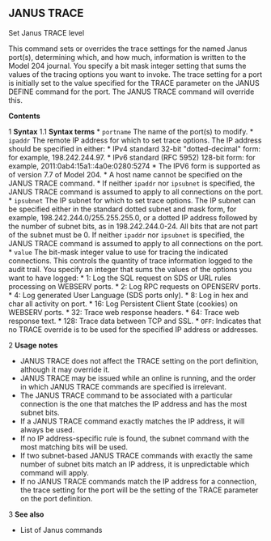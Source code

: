 ## JANUS TRACE

Set Janus TRACE level

This command sets or overrides the trace settings for the named Janus port(s), determining which, and how much, information is written to the Model 204 journal. You specify a bit mask integer setting that sums the values of the tracing options you want to invoke. The trace setting for a port is initially set to the value specified for the TRACE parameter on the JANUS DEFINE command for the port. The JANUS TRACE command will override this.

**Contents**

1 **Syntax**
    1.1 **Syntax terms**
    * `portname` The name of the port(s) to modify.
    * `ipaddr` The remote IP address for which to set trace options. The IP address should be specified in either:
        * IPv4 standard 32-bit "dotted-decimal" form: for example, 198.242.244.97.
        * IPv6 standard (RFC 5952) 128-bit form: for example, 2011:0ab4:15a1::4a0e:0280:5274
        * The IPV6 form is supported as of version 7.7 of Model 204.
        * A host name cannot be specified on the JANUS TRACE command.
        * If neither `ipaddr` nor `ipsubnet` is specified, the JANUS TRACE command is assumed to apply to all connections on the port.
    * `ipsubnet` The IP subnet for which to set trace options. The IP subnet can be specified either in the standard dotted subnet and mask form, for example, 198.242.244.0/255.255.255.0, or a dotted IP address followed by the number of subnet bits, as in 198.242.244.0-24. All bits that are not part of the subnet must be 0. If neither `ipaddr` nor `ipsubnet` is specified, the JANUS TRACE command is assumed to apply to all connections on the port.
    * `value` The bit-mask integer value to use for tracing the indicated connections. This controls the quantity of trace information logged to the audit trail. You specify an integer that sums the values of the options you want to have logged:
        * 1: Log the SQL request on SDS or URL rules processing on WEBSERV ports.
        * 2: Log RPC requests on OPENSERV ports.
        * 4: Log generated User Language (SDS ports only).
        * 8: Log in hex and char all activity on port.
        * 16: Log Persistent Client State (cookies) on WEBSERV ports.
        * 32: Trace web response headers.
        * 64: Trace web response text.
        * 128: Trace data between TCP and SSL.
        * `OFF`: Indicates that no TRACE override is to be used for the specified IP address or addresses.

2 **Usage notes**
* JANUS TRACE does not affect the TRACE setting on the port definition, although it may override it.
* JANUS TRACE may be issued while an online is running, and the order in which JANUS TRACE commands are specified is irrelevant.
* The JANUS TRACE command to be associated with a particular connection is the one that matches the IP address and has the most subnet bits.
* If a JANUS TRACE command exactly matches the IP address, it will always be used.
* If no IP address-specific rule is found, the subnet command with the most matching bits will be used.
* If two subnet-based JANUS TRACE commands with exactly the same number of subnet bits match an IP address, it is unpredictable which command will apply.
* If no JANUS TRACE commands match the IP address for a connection, the trace setting for the port will be the setting of the TRACE parameter on the port definition.

3 **See also**
* List of Janus commands